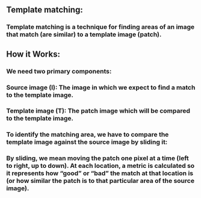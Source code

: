 ## Template matching:
### Template matching is a technique for finding areas of an image that match (are similar) to a template image (patch).
## How it Works:
### We need two primary components:
### Source image (I): The image in which we expect to find a match to the template image.
### Template image (T): The patch image which will be compared to the template image.
### To identify the matching area, we have to compare the template image against the source image by sliding it:
### By sliding, we mean moving the patch one pixel at a time (left to right, up to down). At each location, a metric is calculated so it represents how “good” or “bad” the match at that location is (or how similar the patch is to that particular area of the source image).
